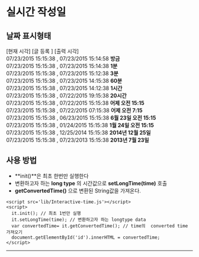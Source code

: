 실시간 작성일
============

날짜 표시형태
------------

>
[현재 시각]                 [글 등록 ]      [출력 시각]  
 07/23/2015 15:15:38 , 07/23/2015 15:14:58       **방금**  
 07/23/2015 15:15:38 , 07/23/2015 15:14:38       **1분**  
 07/23/2015 15:15:38 , 07/23/2015 15:12:38       **3분**  
 07/23/2015 15:15:38 , 07/23/2015 14:15:38       **60분**  
 07/23/2015 15:15:38 , 07/23/2015 14:12:38       **1시간**  
 07/23/2015 15:15:38 , 07/22/2015 19:15:38       **20시간**  
 07/23/2015 15:15:38 , 07/22/2015 15:15:38       **어제 오전 15:15**  
 07/23/2015 15:15:38 , 07/22/2015 07:15:38       **어제 오전 7:15**  
 07/23/2015 15:15:38 , 06/23/2015 15:15:38       **6월 23일 오전 15:15**  
 07/23/2015 15:15:38 , 01/24/2015 15:15:38       **1월 24일 오전 15:15**  
 07/23/2015 15:15:38 , 12/25/2014 15:15:38       **2014년 12월 25일**  
 07/23/2015 15:15:38 , 07/23/2013 15:15:38       **2013년 7월 23일**  
 
 
 
사용 방법
---------

- **init()**은 최초 한번만 실행한다
- 변환하고자 하는 **long type** 의 시간값으로 **setLongTime(time)** 호출
- **getConvertedTime()** 으로 변환된 String값을 가져온다.
 
```
<script src='lib/Interactive-time.js'></script>
<script>
  it.init(); // 최초 1번만 실행
  it.setLongTime(time); // 변환하고자 하는 longtype data
  var convertedTime= it.getConvertedTime(); // time의  converted time 가져오기
  document.getElementById('id').innerHTML = convertedTime;
</script>
```

------


